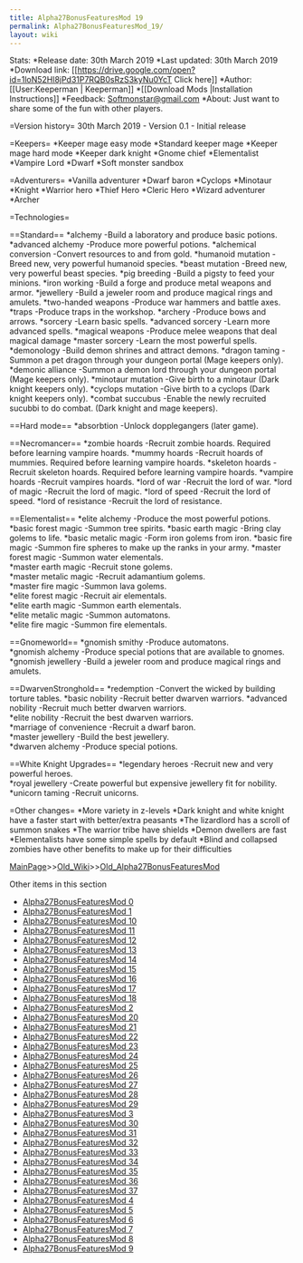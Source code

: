 ```yaml
---
title: Alpha27BonusFeaturesMod 19
permalink: Alpha27BonusFeaturesMod_19/
layout: wiki
---
```

Stats: 
 *Release date: 30th March 2019
 *Last updated: 30th March 2019
 *Download link: [[https://drive.google.com/open?id=1loN52Hl8jPd31P7RQB0sRzS3kyNu0YcT Click here]]
 *Author:[[User:Keeperman | Keeperman]]
 *[[Download Mods |Installation Instructions]]
 *Feedback: Softmonstar@gmail.com
 *About: Just want to share some of the fun with other players.

=Version history=
30th March 2019 - Version 0.1 - Initial release 

=Keepers=
*Keeper mage easy mode
*Standard keeper mage
*Keeper mage hard mode
*Keeper dark knight
*Gnome chief
*Elementalist
*Vampire Lord
*Dwarf
*Soft monster sandbox

=Adventurers=
*Vanilla adventurer
*Dwarf baron
*Cyclops
*Minotaur
*Knight
*Warrior hero
*Thief Hero
*Cleric Hero
*Wizard adventurer
*Archer

=Technologies=

==Standard==
*alchemy                   -Build a laboratory and produce basic potions.
*advanced alchemy         -Produce more powerful potions.
*alchemical conversion    -Convert resources to and from gold.
*humanoid mutation        -Breed new, very powerful humanoid species.
*beast mutation           -Breed new, very powerful beast species.
*pig breeding             -Build a pigsty to feed your minions.
*iron working             -Build a forge and produce metal weapons and armor.
*jewellery                -Build a jeweler room and produce magical rings and amulets.
*two-handed weapons       -Produce war hammers and battle axes.
*traps                    -Produce traps in the workshop.
*archery                  -Produce bows and arrows.
*sorcery                  -Learn basic spells.
*advanced sorcery         -Learn more advanced spells.
*magical weapons          -Produce melee weapons that deal magical damage
*master sorcery           -Learn the most powerful spells.
*demonology               -Build demon shrines and attract demons.
*dragon taming            -Summon a pet dragon through your dungeon portal (Mage keepers only).
*demonic alliance         -Summon a demon lord through your dungeon portal (Mage keepers only).
*minotaur mutation        -Give birth to a minotaur (Dark knight keepers only).
*cyclops mutation         -Give birth to a cyclops  (Dark knight keepers only).
*combat succubus          -Enable the newly recruited sucubbi to do combat. (Dark knight and mage keepers).

==Hard mode==
*absorbtion               -Unlock dopplegangers (later game).

==Necromancer==
*zombie hoards            -Recruit zombie hoards. Required before learning vampire hoards.
*mummy hoards             -Recruit hoards of mummies. Required before learning vampire hoards.
*skeleton hoards          -Recruit skeleton hoards. Required before learning vampire hoards.
*vampire hoards           -Recruit vampires hoards. 
*lord of war              -Recruit the lord of war.
*lord of magic            -Recruit the lord of magic.
*lord of speed            -Recruit the lord of speed.
*lord of resistance       -Recruit the lord of resistance.

==Elementalist==
*elite alchemy            -Produce the most powerful potions. 
*basic forest magic       -Summon tree spirits.
*basic earth magic        -Bring clay golems to life.
*basic metalic magic      -Form iron golems from iron.
*basic fire magic         -Summon fire spheres to make up the ranks in your army.
*master forest magic      -Summon water elementals.          
*master earth magic       -Recruit stone golems.             
*master metalic magic     -Recruit adamantium golems.        
*master fire magic        -Summon lava golems.               
*elite forest magic       -Recruit air elementals.                       
*elite earth magic        -Summon earth elementals.          
*elite metalic magic      -Summon automatons.                
*elite fire magic         -Summon fire elementals.           

==Gnomeworld==
*gnomish smithy           -Produce automatons.                                   
*gnomish alchemy          -Produce special potions that are available to gnomes.    
*gnomish jewellery        -Build a jeweler room and produce magical rings and amulets.

==DwarvenStronghold==
*redemption               -Convert the wicked by building torture tables.
*basic nobility           -Recruit better dwarven warriors.
*advanced nobility        -Recruit much better dwarven warriors.                   
*elite nobility           -Recruit the best dwarven warriors.                        
*marriage of convenience  -Recruit a dwarf baron.                                   
*master jewellery         -Build the best jewellery.                               
*dwarven alchemy          -Produce special potions.                               

==White Knight Upgrades==
*legendary heroes         -Recruit new and very powerful heroes.                   
*royal jewellery          -Create powerful but expensive jewellery fit for nobility.   
*unicorn taming           -Recruit unicorns.


=Other changes=
*More variety in z-levels
*Dark knight and white knight have a faster start with better/extra peasants
*The lizardlord has a scroll of summon snakes
*The warrior tribe have shields
*Demon dwellers are fast
*Elementalists have some simple spells by default
*Blind and collapsed zombies have other benefits to make up for their difficulties

[MainPage](/keeperrl_wiki/ "wikilink")>>[Old_Wiki](/keeperrl_wiki/Old_Wiki "wikilink")>>[Old_Alpha27BonusFeaturesMod](/keeperrl_wiki/Old_Alpha27BonusFeaturesMod "wikilink")

Other items in this section
-    [Alpha27BonusFeaturesMod 0](/keeperrl_wiki/Alpha27BonusFeaturesMod_0 "wikilink")
-    [Alpha27BonusFeaturesMod 1](/keeperrl_wiki/Alpha27BonusFeaturesMod_1 "wikilink")
-    [Alpha27BonusFeaturesMod 10](/keeperrl_wiki/Alpha27BonusFeaturesMod_10 "wikilink")
-    [Alpha27BonusFeaturesMod 11](/keeperrl_wiki/Alpha27BonusFeaturesMod_11 "wikilink")
-    [Alpha27BonusFeaturesMod 12](/keeperrl_wiki/Alpha27BonusFeaturesMod_12 "wikilink")
-    [Alpha27BonusFeaturesMod 13](/keeperrl_wiki/Alpha27BonusFeaturesMod_13 "wikilink")
-    [Alpha27BonusFeaturesMod 14](/keeperrl_wiki/Alpha27BonusFeaturesMod_14 "wikilink")
-    [Alpha27BonusFeaturesMod 15](/keeperrl_wiki/Alpha27BonusFeaturesMod_15 "wikilink")
-    [Alpha27BonusFeaturesMod 16](/keeperrl_wiki/Alpha27BonusFeaturesMod_16 "wikilink")
-    [Alpha27BonusFeaturesMod 17](/keeperrl_wiki/Alpha27BonusFeaturesMod_17 "wikilink")
-    [Alpha27BonusFeaturesMod 18](/keeperrl_wiki/Alpha27BonusFeaturesMod_18 "wikilink")
-    [Alpha27BonusFeaturesMod 2](/keeperrl_wiki/Alpha27BonusFeaturesMod_2 "wikilink")
-    [Alpha27BonusFeaturesMod 20](/keeperrl_wiki/Alpha27BonusFeaturesMod_20 "wikilink")
-    [Alpha27BonusFeaturesMod 21](/keeperrl_wiki/Alpha27BonusFeaturesMod_21 "wikilink")
-    [Alpha27BonusFeaturesMod 22](/keeperrl_wiki/Alpha27BonusFeaturesMod_22 "wikilink")
-    [Alpha27BonusFeaturesMod 23](/keeperrl_wiki/Alpha27BonusFeaturesMod_23 "wikilink")
-    [Alpha27BonusFeaturesMod 24](/keeperrl_wiki/Alpha27BonusFeaturesMod_24 "wikilink")
-    [Alpha27BonusFeaturesMod 25](/keeperrl_wiki/Alpha27BonusFeaturesMod_25 "wikilink")
-    [Alpha27BonusFeaturesMod 26](/keeperrl_wiki/Alpha27BonusFeaturesMod_26 "wikilink")
-    [Alpha27BonusFeaturesMod 27](/keeperrl_wiki/Alpha27BonusFeaturesMod_27 "wikilink")
-    [Alpha27BonusFeaturesMod 28](/keeperrl_wiki/Alpha27BonusFeaturesMod_28 "wikilink")
-    [Alpha27BonusFeaturesMod 29](/keeperrl_wiki/Alpha27BonusFeaturesMod_29 "wikilink")
-    [Alpha27BonusFeaturesMod 3](/keeperrl_wiki/Alpha27BonusFeaturesMod_3 "wikilink")
-    [Alpha27BonusFeaturesMod 30](/keeperrl_wiki/Alpha27BonusFeaturesMod_30 "wikilink")
-    [Alpha27BonusFeaturesMod 31](/keeperrl_wiki/Alpha27BonusFeaturesMod_31 "wikilink")
-    [Alpha27BonusFeaturesMod 32](/keeperrl_wiki/Alpha27BonusFeaturesMod_32 "wikilink")
-    [Alpha27BonusFeaturesMod 33](/keeperrl_wiki/Alpha27BonusFeaturesMod_33 "wikilink")
-    [Alpha27BonusFeaturesMod 34](/keeperrl_wiki/Alpha27BonusFeaturesMod_34 "wikilink")
-    [Alpha27BonusFeaturesMod 35](/keeperrl_wiki/Alpha27BonusFeaturesMod_35 "wikilink")
-    [Alpha27BonusFeaturesMod 36](/keeperrl_wiki/Alpha27BonusFeaturesMod_36 "wikilink")
-    [Alpha27BonusFeaturesMod 37](/keeperrl_wiki/Alpha27BonusFeaturesMod_37 "wikilink")
-    [Alpha27BonusFeaturesMod 4](/keeperrl_wiki/Alpha27BonusFeaturesMod_4 "wikilink")
-    [Alpha27BonusFeaturesMod 5](/keeperrl_wiki/Alpha27BonusFeaturesMod_5 "wikilink")
-    [Alpha27BonusFeaturesMod 6](/keeperrl_wiki/Alpha27BonusFeaturesMod_6 "wikilink")
-    [Alpha27BonusFeaturesMod 7](/keeperrl_wiki/Alpha27BonusFeaturesMod_7 "wikilink")
-    [Alpha27BonusFeaturesMod 8](/keeperrl_wiki/Alpha27BonusFeaturesMod_8 "wikilink")
-    [Alpha27BonusFeaturesMod 9](/keeperrl_wiki/Alpha27BonusFeaturesMod_9 "wikilink")
